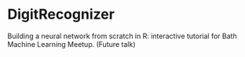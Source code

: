 # DigitRecognizer
Building a neural network from scratch in R: interactive tutorial for Bath Machine Learning Meetup.
(Future talk)
